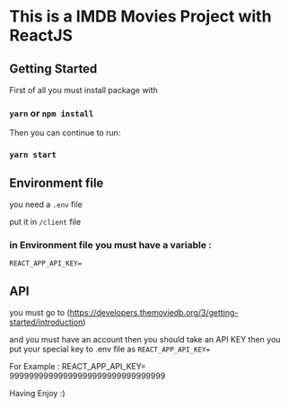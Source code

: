 # This is a IMDB Movies Project with ReactJS

## Getting Started

First of all you must install package with

### `yarn` or `npm install`

Then you can continue to run:

### `yarn start`

## Environment file

you need a `.env` file

put it in `/client` file

### in Environment file you must have a variable :

`REACT_APP_API_KEY=`

## API

you must go to (https://developers.themoviedb.org/3/getting-started/introduction)

and you must have an account then you should take an API KEY then you put your special key to .env file as
`REACT_APP_API_KEY=`

For Example : REACT_APP_API_KEY= 99999999999999999999999999999999

Having Enjoy :)
